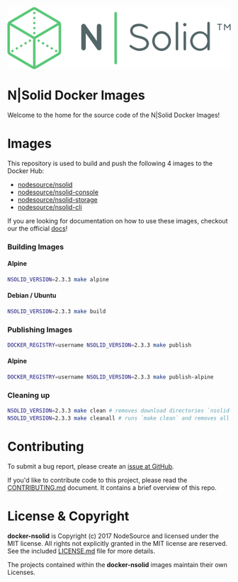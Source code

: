 [![N|Solid](./imgs/nsolid.png)](https://nodesource.com/products/nsolid)

N|Solid Docker Images
=====================

Welcome to the home for the source code of the N|Solid Docker Images!

# Images

This repository is used to build and push the following 4 images to the Docker Hub:

* [nodesource/nsolid](https://hub.docker.com/r/nodesource/nsolid)
* [nodesource/nsolid-console](https://hub.docker.com/r/nodesource/nsolid-console)
* [nodesource/nsolid-storage](https://hub.docker.com/r/nodesource/nsolid-storage)
* [nodesource/nsolid-cli](https://hub.docker.com/r/nodesource/nsolid-cli)

If you are looking for documentation on how to use these images, checkout our the official [docs](https://docs.nodesource.com)!

### Building Images

#### Alpine

```bash
NSOLID_VERSION=2.3.3 make alpine
```

#### Debian / Ubuntu

```bash
NSOLID_VERSION=2.3.3 make build
```

### Publishing Images

```bash
DOCKER_REGISTRY=username NSOLID_VERSION=2.3.3 make publish
```

#### Alpine

```bash
DOCKER_REGISTRY=username NSOLID_VERSION=2.3.3 make publish-alpine
```


### Cleaning up

```bash
NSOLID_VERSION=2.3.3 make clean # removes download directories `nsolid-bundle-*`
NSOLID_VERSION=2.3.3 make cleanall # runs `make clean` and removes all docker images with label=nodesource=nsolid
```

# Contributing

To submit a bug report, please create an [issue at GitHub](https://github.com/nodesource/docker-nsolid/issues/new).

If you'd like to contribute code to this project, please read the
[CONTRIBUTING.md](https://github.com/nodesource/docker-nsolid/blob/master/CONTRIBUTING.md) document. It contains a brief overview of this repo.

# License & Copyright

**docker-nsolid** is Copyright (c) 2017 NodeSource and licensed under the
MIT license. All rights not explicitly granted in the MIT license are reserved.
See the included [LICENSE.md](https://github.com/nodesource/docker-node/blob/master/LICENSE.md) file for more details.

The projects contained within the **docker-nsolid** images maintain their own Licenses.
